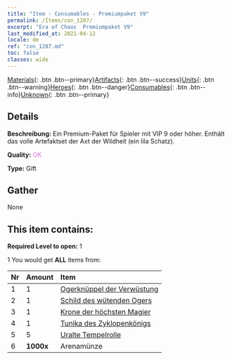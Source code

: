 ```yaml
---
title: "Item - Consumables - Premiumpaket V9"
permalink: /Items/con_1287/
excerpt: "Era of Chaos  Premiumpaket V9"
last_modified_at: 2021-04-12
locale: de
ref: "con_1287.md"
toc: false
classes: wide
---
```

 [Materials](/de/Items/){: .btn .btn--primary}[Artifacts](/de/Items/Artifacts/){: .btn .btn--success}[Units](/de/Items/Units/){: .btn .btn--warning}[Heroes](/de/Items/Heroes/){: .btn .btn--danger}[Consumables](/de/Items/Consumables/){: .btn .btn--info}[Unknown](/de/Items/Unknown/){: .btn .btn--primary}

## Details
 **Beschreibung:** Ein Premium-Paket für Spieler mit VIP 9 oder höher. Enthält das volle Artefaktset der Axt der Wildheit (ein lila Schatz).

 **Quality:** <span style="color: #DA70D6">OK</span>

 **Type:** Gift

## Gather

  None

## This item contains:

 **Required Level to open:** 1

 1 You would get **ALL** items  from:

  | Nr | Amount |     Item    |
  |:---|:-------|:------------|
  | 1 | 1 | [Ogerknüppel der Verwüstung](/de/Items/art_125/) | 
  | 2 | 1 | [Schild des wütenden Ogers](/de/Items/art_126/) | 
  | 3 | 1 | [Krone der höchsten Magier](/de/Items/art_127/) | 
  | 4 | 1 | [Tunika des Zyklopenkönigs](/de/Items/art_128/) | 
  | 5 | 5 | [Uralte Tempelrolle](/de/Items/con_697/) | 
  | 6 |  **1000x** | Arenamünze |  | 
